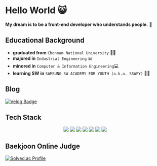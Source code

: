 # Hello World 😺

**My dream is to be a front-end developer who understands people.** :gift:



## Educational Background

- **graduated from** `Chonnam National University` 👨‍🎓
- **majored in** `Industrial Engineering` 📊
- **minored in** `Computer & Information Engineering`:computer:
- **learning SW in** `SAMSUNG SW ACADEMY FOR YOUTH (a.k.a. SSAFY)` 👨‍💻



## Blog

[![Velog Badge](https://img.shields.io/badge/Tech_Blog-C71A36?style=flat&logo=ApacheMaven&logoColor=white)](https://velog.io/@leeyw2709)



## Tech Stack

<div align=center>
    <img src="https://img.shields.io/badge/React-61DAFB?style=flat-square&logo=React&logoColor=white"/>
    <img src="https://img.shields.io/badge/JavaScript-F7DF1E?style=flat-square&logo=JavaScript&logoColor=white"/>
    <img src="https://img.shields.io/badge/Python-3776AB?style=flat-square&logo=Python&logoColor=white"/>
    <img src="https://img.shields.io/badge/HTML5-E34F26?style=flat-square&logo=HTML5&logoColor=white"/> 
    <img src="https://img.shields.io/badge/CSS3-1572B6?style=flat-square&logo=CSS3&logoColor=white"/>
    <img src="https://img.shields.io/badge/Django-092E20?style=flat-square&logo=Django&logoColor=white"/>
    <img src="https://img.shields.io/badge/Vue.js-4FC08D?style=flat-square&logo=Vue.js&logoColor=white"/>
</div>



## Baekjoon Online Judge

[![Solved.ac Profile](http://mazassumnida.wtf/api/v2/generate_badge?boj=deu03093)](https://solved.ac/hong267/)

